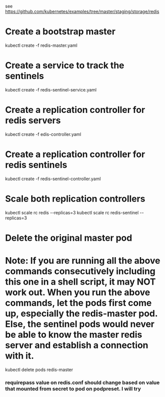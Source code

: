 see https://github.com/kubernetes/examples/tree/master/staging/storage/redis

# Create a bootstrap master
kubectl create -f redis-master.yaml

# Create a service to track the sentinels
kubectl create -f redis-sentinel-service.yaml

# Create a replication controller for redis servers
kubectl create -f edis-controller.yaml

# Create a replication controller for redis sentinels
kubectl create -f redis-sentinel-controller.yaml

# Scale both replication controllers
kubectl scale rc redis --replicas=3
kubectl scale rc redis-sentinel --replicas=3

# Delete the original master pod
# Note: If you are running all the above commands consecutively including this one in a shell script, it may NOT work out. When you run the above commands, let the pods first come up, especially the redis-master pod. Else, the sentinel pods would never be able to know the master redis server and establish a connection with it.
kubectl delete pods redis-master


### requirepass value on redis.conf should change based on value that mounted from secret to pod on podpreset. I will try
<!-- $password = 'P@ssw0rd@123'   # Command line input
# Update password in config file

sed -i 's/requirepass.*/requirepass $password/' /etc/redis.conf

# Start redis server
redis-server /etc/redis.conf


# Remove password in config file
sed -i 's/requirepass.*/requirepass PASSWORD_REMOVED/' /etc/redis.conf -->